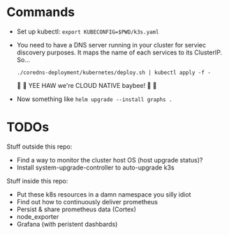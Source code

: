 Commands
===

- Set up kubectl: `export KUBECONFIG=$PWD/k3s.yaml`

- You need to have a DNS server running in your cluster for serviec discovery purposes. It maps the name of each services to its ClusterIP. So...

  ```
  ./coredns-deployment/kubernetes/deploy.sh | kubectl apply -f -
  ```

  🤠 🤠 YEE HAW we're CLOUD NATIVE baybee! 🤠 🤠

- Now something like `helm upgrade --install graphs .`

TODOs
===

Stuff outside this repo:

- Find a way to monitor the cluster host OS (host upgrade status)?
- Install system-upgrade-controller to auto-upgrade k3s

Stuff inside this repo:

- Put these k8s resources in a damn namespace you silly idiot
- Find out how to continuously deliver prometheus
- Persist & share prometheus data (Cortex)
- node_exporter
- Grafana (with peristent dashbards)
